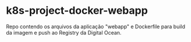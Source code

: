 # k8s-project-docker-webapp
Repo contendo os arquivos da aplicação "webapp" e Dockerfile para build da imagem e push ao Registry da Digital Ocean.
